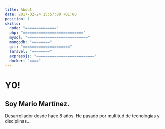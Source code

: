 ```yaml
---
title: About
date: 2017-02-24 15:57:00 +01:00
position: 1
skills:
  node: "=============="
  php: "==========================="
  mysql: "==========================="
  mongodb: "========"
  git: "====================="
  laravel: "========"
  expressjs: "=========================="
  docker: "===="
---
```


# Y0!
## Soy Mario Martínez.

Desarrollador desde hace 8 años. He pasado por multitud de tecnologías y disciplinas... 